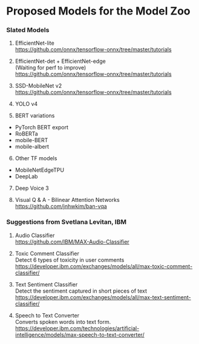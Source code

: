 # Proposed Models for the Model Zoo
### Slated Models

1) EfficientNet-lite  
https://github.com/onnx/tensorflow-onnx/tree/master/tutorials

2) EfficientNet-det + EfficientNet-edge  
(Waiting for perf to improve)  
https://github.com/onnx/tensorflow-onnx/tree/master/tutorials

3) SSD-MobileNet v2  
https://github.com/onnx/tensorflow-onnx/tree/master/tutorials

4) YOLO v4  

5) BERT variations  
- PyTorch BERT export  
- RoBERTa  
- mobile-BERT  
- mobile-albert  

6) Other TF models
- MobileNetEdgeTPU
- DeepLab

7) Deep Voice 3

8) Visual Q & A - Bilinear Attention Networks  
https://github.com/jnhwkim/ban-vqa

### Suggestions from Svetlana Levitan, IBM

1) Audio Classifier   
https://github.com/IBM/MAX-Audio-Classifier

2) Toxic Comment Classifier  
Detect 6 types of toxicity in user comments   
https://developer.ibm.com/exchanges/models/all/max-toxic-comment-classifier/

3) Text Sentiment Classifier  
Detect the sentiment captured in short pieces of text  
https://developer.ibm.com/exchanges/models/all/max-text-sentiment-classifier/

4) Speech to Text Converter  
Converts spoken words into text form.  
https://developer.ibm.com/technologies/artificial-intelligence/models/max-speech-to-text-converter/
